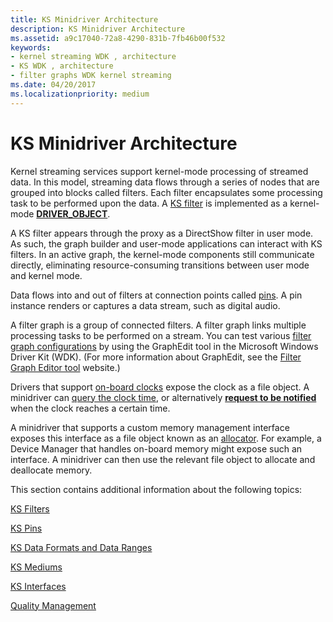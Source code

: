 ```yaml
---
title: KS Minidriver Architecture
description: KS Minidriver Architecture
ms.assetid: a9c17040-72a8-4290-831b-7fb46b00f532
keywords:
- kernel streaming WDK , architecture
- KS WDK , architecture
- filter graphs WDK kernel streaming
ms.date: 04/20/2017
ms.localizationpriority: medium
---
```


# KS Minidriver Architecture





Kernel streaming services support kernel-mode processing of streamed data. In this model, streaming data flows through a series of nodes that are grouped into blocks called filters. Each filter encapsulates some processing task to be performed upon the data. A [KS filter](ks-filters.md) is implemented as a kernel-mode [**DRIVER\_OBJECT**](https://docs.microsoft.com/windows-hardware/drivers/ddi/wdm/ns-wdm-_driver_object).

A KS filter appears through the proxy as a DirectShow filter in user mode. As such, the graph builder and user-mode applications can interact with KS filters. In an active graph, the kernel-mode components still communicate directly, eliminating resource-consuming transitions between user mode and kernel mode.

Data flows into and out of filters at connection points called [pins](ks-pins.md). A pin instance renders or captures a data stream, such as digital audio.

A filter graph is a group of connected filters. A filter graph links multiple processing tasks to be performed on a stream. You can test various [filter graph configurations](filter-graph-examples.md) by using the GraphEdit tool in the Microsoft Windows Driver Kit (WDK). (For more information about GraphEdit, see the [Filter Graph Editor tool](https://go.microsoft.com/fwlink/p/?linkid=9230) website.)

Drivers that support [on-board clocks](ks-clocks.md) expose the clock as a file object. A minidriver can [query the clock time](https://docs.microsoft.com/windows-hardware/drivers/stream/kspropsetid-clock), or alternatively [**request to be notified**](https://docs.microsoft.com/windows-hardware/drivers/stream/kseventsetid-clock) when the clock reaches a certain time.

A minidriver that supports a custom memory management interface exposes this interface as a file object known as an [allocator](ks-allocators.md). For example, a Device Manager that handles on-board memory might expose such an interface. A minidriver can then use the relevant file object to allocate and deallocate memory.

This section contains additional information about the following topics:

[KS Filters](ks-filters.md)

[KS Pins](ks-pins.md)

[KS Data Formats and Data Ranges](ks-data-formats-and-data-ranges.md)

[KS Mediums](ks-mediums.md)

[KS Interfaces](ks-interfaces.md)

[Quality Management](quality-management.md)

 

 




